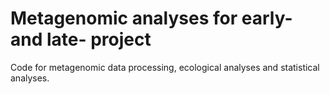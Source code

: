 # Metagenomic analyses for early- and late- project
Code for metagenomic data processing, ecological analyses and statistical analyses.
